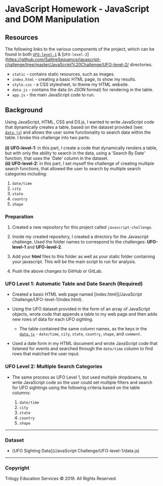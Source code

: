 # JavaScript Homework - JavaScript and DOM Manipulation

## Resources
The following links to the various components of the project, which can be found in both [`UFO-level-1`](https://github.com/SaltireSequence/javascript-challenge/tree/master/JavaScript%20Challenge/UFO-level-1/) & [`UFO-level-2`](https://github.com/SaltireSequence/javascript-challenge/tree/master/JavaScript%20Challenge/UFO-level-2/ directories.
* `static` - contains static resources, such as images.
* `index.html` - creating a basic HTML page, to show my results.
* `style.css` - a CSS stylesheet, to theme my HTML website.
* `data.js` - contains the data (in JSON format) for rendering in the table.
* `app.js` - the main JavaScript code to run.

## Background

Using JavaScript, HTML, CSS and D3.js, I wanted to write JavaScript code that dynamically creates a table, based on the dataset provided (see: [`data.js`](https://github.com/SaltireSequence/javascript-challenge/blob/master/UFO-level-1/data.js)) and allows the user some functionality to search data within the table. I broke this challenge into two parts:<br><br><b>(i) UFO-level-1:</b> in this part, I create a code that dynamically renders a table, but with only the ability to search in the data, using a 'Search By Date' function, that uses the 'Date' column in the dataset.<br><b>(ii) UFO-level-2:</b> in this part, I set myself the challenge of creating multiple search functions, that allowed the user to search by multiple search categories including:

1. `date/time`
2. `city`
3. `state`
4. `country`
5. `shape`

### Preparation

1. Created a new repository for this project called `javascript-challenge`.

2. Inside my created repository, I created a directory for the Javascript challenge. Used the folder names to correspond to the challenges: **UFO-level-1** and **UFO-level-2**.

4. Add your **html** files to this folder as well as your static folder containing your javascript. This will be the main script to run for analysis.

5. Push the above changes to GitHub or GitLab.

### UFO Level 1: Automatic Table and Date Search (Required)

* Created a basic HTML web page named [index.html](/JavaScript Challenge/UFO-level-1/index.html).

* Using the UFO dataset provided in the form of an array of JavaScript objects, wrote code that appends a table to my web page and then adds new rows of data for each UFO sighting.

  * The table contained the same column names, as the keys in the [`data.js`](https://github.com/SaltireSequence/javascript-challenge/blob/master/UFO-level-1/data.js) - `date/time`, `city`, `state`, `country`, `shape`, and `comment`.

* Used a date form in my HTML document and wrote JavaScript code that listened for events and searched through the `date/time` column to find rows that matched the user input.

### UFO Level 2: Multiple Search Categories

* The same process as UFO Level 1, but used multiple dropdowns, to write JavaScript code so the user could set multiple filters and search for UFO sightings using the following criteria based on the table columns:

  1. `date/time`
  2. `city`
  3. `state`
  4. `country`
  5. `shape`

- - -

### Dataset

* [UFO Sighting Data](/JavaScript Challenge/UFO-level-1/data.js)

- - -

### Copyright

Trilogy Education Services © 2019. All Rights Reserved.
